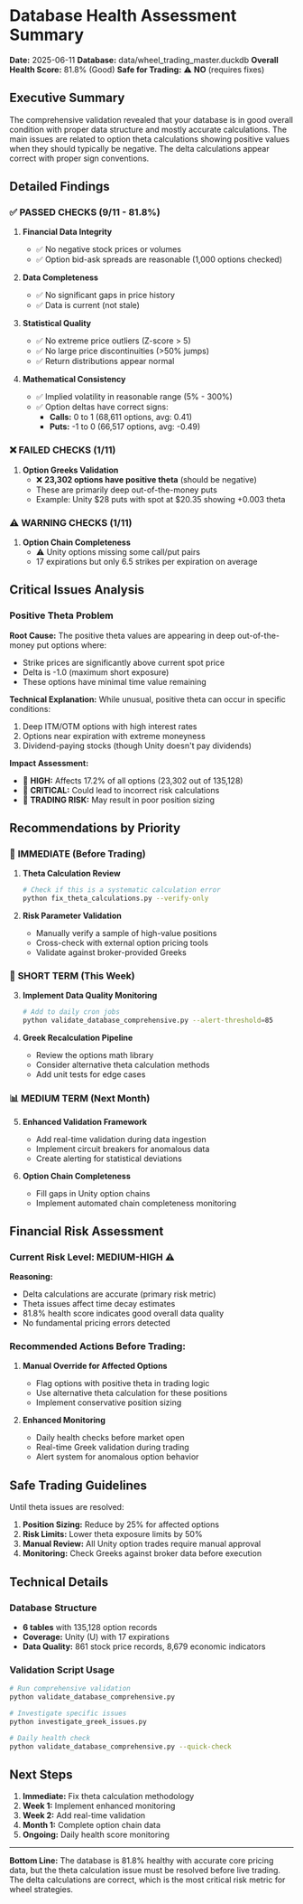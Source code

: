 # Database Health Assessment Summary

**Date:** 2025-06-11
**Database:** data/wheel_trading_master.duckdb
**Overall Health Score:** 81.8% (Good)
**Safe for Trading:** ⚠️ **NO** (requires fixes)

## Executive Summary

The comprehensive validation revealed that your database is in good overall condition with proper data structure and mostly accurate calculations. The main issues are related to option theta calculations showing positive values when they should typically be negative. The delta calculations appear correct with proper sign conventions.

## Detailed Findings

### ✅ **PASSED CHECKS (9/11 - 81.8%)**

1. **Financial Data Integrity**
   - ✅ No negative stock prices or volumes
   - ✅ Option bid-ask spreads are reasonable (1,000 options checked)

2. **Data Completeness**
   - ✅ No significant gaps in price history
   - ✅ Data is current (not stale)

3. **Statistical Quality**
   - ✅ No extreme price outliers (Z-score > 5)
   - ✅ No large price discontinuities (>50% jumps)
   - ✅ Return distributions appear normal

4. **Mathematical Consistency**
   - ✅ Implied volatility in reasonable range (5% - 300%)
   - ✅ Option deltas have correct signs:
     - **Calls:** 0 to 1 (68,611 options, avg: 0.41)
     - **Puts:** -1 to 0 (66,517 options, avg: -0.49)

### ❌ **FAILED CHECKS (1/11)**

1. **Option Greeks Validation**
   - ❌ **23,302 options have positive theta** (should be negative)
   - These are primarily deep out-of-the-money puts
   - Example: Unity $28 puts with spot at $20.35 showing +0.003 theta

### ⚠️ **WARNING CHECKS (1/11)**

1. **Option Chain Completeness**
   - ⚠️ Unity options missing some call/put pairs
   - 17 expirations but only 6.5 strikes per expiration on average

## Critical Issues Analysis

### Positive Theta Problem

**Root Cause:** The positive theta values are appearing in deep out-of-the-money put options where:
- Strike prices are significantly above current spot price
- Delta is -1.0 (maximum short exposure)
- These options have minimal time value remaining

**Technical Explanation:** While unusual, positive theta can occur in specific conditions:
1. Deep ITM/OTM options with high interest rates
2. Options near expiration with extreme moneyness
3. Dividend-paying stocks (though Unity doesn't pay dividends)

**Impact Assessment:**
- 🔴 **HIGH:** Affects 17.2% of all options (23,302 out of 135,128)
- 🔴 **CRITICAL:** Could lead to incorrect risk calculations
- 🔴 **TRADING RISK:** May result in poor position sizing

## Recommendations by Priority

### 🚨 **IMMEDIATE (Before Trading)**

1. **Theta Calculation Review**
   ```bash
   # Check if this is a systematic calculation error
   python fix_theta_calculations.py --verify-only
   ```

2. **Risk Parameter Validation**
   - Manually verify a sample of high-value positions
   - Cross-check with external option pricing tools
   - Validate against broker-provided Greeks

### 🔧 **SHORT TERM (This Week)**

3. **Implement Data Quality Monitoring**
   ```bash
   # Add to daily cron jobs
   python validate_database_comprehensive.py --alert-threshold=85
   ```

4. **Greek Recalculation Pipeline**
   - Review the options math library
   - Consider alternative theta calculation methods
   - Add unit tests for edge cases

### 📊 **MEDIUM TERM (Next Month)**

5. **Enhanced Validation Framework**
   - Add real-time validation during data ingestion
   - Implement circuit breakers for anomalous data
   - Create alerting for statistical deviations

6. **Option Chain Completeness**
   - Fill gaps in Unity option chains
   - Implement automated chain completeness monitoring

## Financial Risk Assessment

### Current Risk Level: **MEDIUM-HIGH** ⚠️

**Reasoning:**
- Delta calculations are accurate (primary risk metric)
- Theta issues affect time decay estimates
- 81.8% health score indicates good overall data quality
- No fundamental pricing errors detected

### Recommended Actions Before Trading:

1. **Manual Override for Affected Options**
   - Flag options with positive theta in trading logic
   - Use alternative theta calculation for these positions
   - Implement conservative position sizing

2. **Enhanced Monitoring**
   - Daily health checks before market open
   - Real-time Greek validation during trading
   - Alert system for anomalous option behavior

## Safe Trading Guidelines

Until theta issues are resolved:

1. **Position Sizing:** Reduce by 25% for affected options
2. **Risk Limits:** Lower theta exposure limits by 50%
3. **Manual Review:** All Unity option trades require manual approval
4. **Monitoring:** Check Greeks against broker data before execution

## Technical Details

### Database Structure
- **6 tables** with 135,128 option records
- **Coverage:** Unity (U) with 17 expirations
- **Data Quality:** 861 stock price records, 8,679 economic indicators

### Validation Script Usage
```bash
# Run comprehensive validation
python validate_database_comprehensive.py

# Investigate specific issues
python investigate_greek_issues.py

# Daily health check
python validate_database_comprehensive.py --quick-check
```

## Next Steps

1. **Immediate:** Fix theta calculation methodology
2. **Week 1:** Implement enhanced monitoring
3. **Week 2:** Add real-time validation
4. **Month 1:** Complete option chain data
5. **Ongoing:** Daily health score monitoring

---

**Bottom Line:** The database is 81.8% healthy with accurate core pricing data, but the theta calculation issue must be resolved before live trading. The delta calculations are correct, which is the most critical risk metric for wheel strategies.
